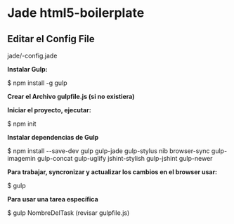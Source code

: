 # Jade html5-boilerplate #
## Editar el Config File ##
jade/-config.jade

**Instalar Gulp:**

$ npm install -g gulp

**Crear el Archivo gulpfile.js (si no existiera)**

**Iniciar el proyecto, ejecutar:**

$ npm init

**Instalar dependencias de Gulp**

$ npm install --save-dev gulp gulp-jade gulp-stylus nib browser-sync gulp-imagemin gulp-concat gulp-uglify jshint-stylish gulp-jshint gulp-newer

**Para trabajar, syncronizar y actualizar los cambios en el browser usar:**

$ gulp

**Para usar una tarea específica**

$ gulp NombreDelTask (revisar gulpfile.js)